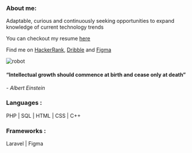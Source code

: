 ### About me: 
Adaptable, curious and continuously seeking opportunities to expand knowledge of current technology trends 

You can checkout my resume [here](https://drive.google.com/file/d/1KJKkACSv9JqD-ygd6tifEQza9HMPU49P/view?usp=drive_link)

Find me on [HackerRank](https://www.hackerrank.com/h1910876), [Dribble](https://www.dribbble.com/reza11981284128) and [Figma](https://www.figma.com/@reza1198)


![robot](https://github.com/RezaAlHassan/RezaAlHassan/assets/24864973/d60669a9-60cb-4aa3-9d7d-1c15f2d36135)


#### “Intellectual growth should commence at birth and cease only at death”
 <em> - Albert Einstein </em>

### Languages :
PHP | SQL | HTML | CSS | C++ 

### Frameworks :
Laravel | Figma 







